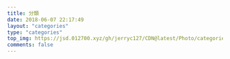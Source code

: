 ```yaml
---
title: 分類
date: 2018-06-07 22:17:49
layout: "categories"
type: "categories"
top_img: https://jsd.012700.xyz/gh/jerryc127/CDN@latest/Photo/categories.jpg
comments: false
---
```

